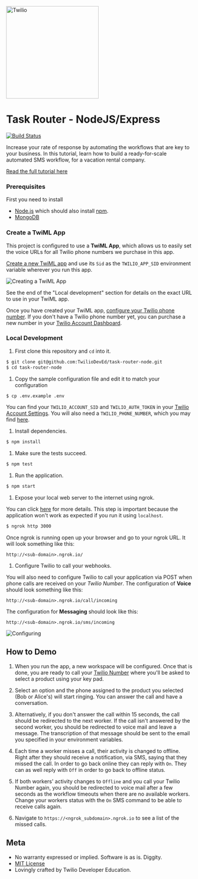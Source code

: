 <a href="https://www.twilio.com">
  <img src="https://static0.twilio.com/marketing/bundles/marketing/img/logos/wordmark-red.svg" alt="Twilio" width="250" />
</a>

# Task Router - NodeJS/Express

[![Build Status](https://travis-ci.org/TwilioDevEd/task-router-node.svg?branch=master)](https://travis-ci.org/TwilioDevEd/task-router-node)

Increase your rate of response by automating the workflows that are key to your business. In this tutorial, learn how to build a ready-for-scale automated SMS workflow, for a vacation rental company.

[Read the full tutorial here](https://www.twilio.com/docs/tutorials/walkthrough/dynamic-call-center/node/express)

### Prerequisites
  First you need to install
  - [Node.js](http://nodejs.org/) which should also install [npm](https://www.npmjs.com/).
  - [MongoDB](https://www.mongodb.org/)

### Create a TwiML App

  This project is configured to use a **TwiML App**, which allows us to easily set the voice URLs for all Twilio phone numbers we purchase in this app.

  [Create a new TwiML app](https://www.twilio.com/console/phone-numbers/dev-tools/twiml-apps/add) and use its `Sid` as the `TWILIO_APP_SID` environment variable wherever you run this app.

  ![Creating a TwiML App](http://howtodocs.s3.amazonaws.com/call-tracking-twiml-app.gif)

  See the end of the "Local development" section for details on the exact URL to use in your TwiML app.

  Once you have created your TwiML app, [configure your Twilio phone number](https://www.twilio.com/help/faq/twilio-client/how-do-i-create-a-twiml-app). If you don't have a Twilio phone number yet, you can purchase a new number in your [Twilio Account Dashboard](https://www.twilio.com/console/phone-numbers/search).

### Local Development

1. First clone this repository and `cd` into it.

  ```bash
  $ git clone git@github.com:TwilioDevEd/task-router-node.git
  $ cd task-router-node
  ```

1. Copy the sample configuration file and edit it to match your configuration
  ```bash
  $ cp .env.example .env
  ```
  You can find your `TWILIO_ACCOUNT_SID` and `TWILIO_AUTH_TOKEN` in your
  [Twilio Account Settings](https://www.twilio.com/console).
  You will also need a `TWILIO_PHONE_NUMBER`, which you may find [here](https://www.twilio.com/console/phone-numbers/incoming).

1. Install dependencies.

  ```bash
  $ npm install
  ```

1. Make sure the tests succeed.

  ```bash
  $ npm test
  ```

1. Run the application.

  ```bash
  $ npm start
  ```

1. Expose your local web server to the internet using ngrok.

  You can click [here](https://www.twilio.com/blog/2015/09/6-awesome-reasons-to-use-ngrok-when-testing-webhooks.html)
  for more details. This step is important because the application won't
  work as expected if you run it using `localhost`.

  ```bash
  $ ngrok http 3000
  ```

  Once ngrok is running open up your browser and go to your ngrok URL. It will look something like this:

  `http://<sub-domain>.ngrok.io/`

1. Configure Twilio to call your webhooks.

  You will also need to configure Twilio to call your application via POST when
  phone calls are received on your _Twilio Number_. The configuration of
  **Voice** should look something like this:

  ```
  http://<sub-domain>.ngrok.io/call/incoming
  ```

  The configuration for **Messaging** should look like this:

  ```
  http://<sub-domain>.ngrok.io/sms/incoming
  ```

  ![Configuring](http://howtodocs.s3.amazonaws.com/twilio-number-config-all-med.gif)

## How to Demo

1. When you run the app, a new workspace will be configured. Once that is done,
   you are ready to call your [Twilio Number](https://www.twilio.com/console/phone-numbers/incoming)
   where you'll be asked to select a product using your key pad.

1. Select an option and the phone assigned to the product you selected (Bob or Alice's)
   will start ringing. You can answer the call and have a conversation.

1. Alternatively, if you don't answer the call within 15 seconds, the call should be
   redirected to the next worker. If the call isn't answered by the second worker,
   you should be redirected to voice mail and leave a message. The transcription
   of that message should be sent to the email you specified in your environment variables.

1. Each time a worker misses a call, their activity is changed to offline. Right after they
   should receive a notification, via SMS, saying that they missed the call. In order to go
   back online they can reply with `On`. They can as well reply with `Off` in order
   to go back to offline status.

1. If both workers' activity changes to `Offline` and you call your Twilio Number again,
   you should be redirected to voice mail after a few seconds as the workflow timeouts
   when there are no available workers. Change your workers status with the `On`
   SMS command to be able to receive calls again.

1. Navigate to `https://<ngrok_subdomain>.ngrok.io` to see a list of the missed calls.

[twilio-phone-number]: https://www.twilio.com/console/phone-numbers/incoming

## Meta

* No warranty expressed or implied. Software is as is. Diggity.
* [MIT License](http://www.opensource.org/licenses/mit-license.html)
* Lovingly crafted by Twilio Developer Education.
